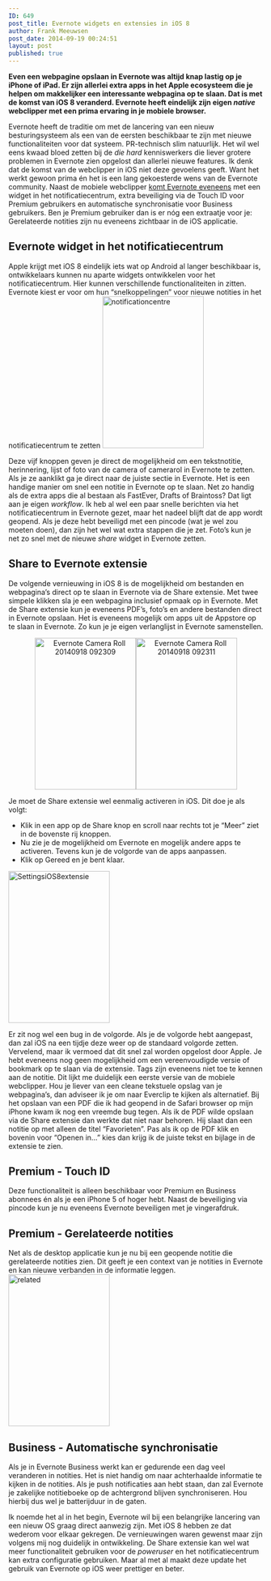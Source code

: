 ```yaml
---
ID: 649
post_title: Evernote widgets en extensies in iOS 8
author: Frank Meeuwsen
post_date: 2014-09-19 00:24:51
layout: post
published: true
---
```

<strong>Even een webpagine opslaan in Evernote was altijd knap lastig op je iPhone of iPad. Er zijn allerlei extra apps in het Apple ecosysteem die je helpen om makkelijker een interessante webpagina op te slaan. Dat is met de komst van iOS 8 veranderd. Evernote heeft eindelijk zijn eigen <em>native</em> webclipper met een prima ervaring in je mobiele browser.</strong>

<!--more-->

Evernote heeft de traditie om met de lancering van een nieuw besturingsysteem als een van de eersten beschikbaar te zijn met nieuwe functionaliteiten voor dat systeem. PR-technisch slim natuurlijk. Het wil wel eens kwaad bloed zetten bij de <em>die hard</em> kenniswerkers die liever grotere problemen in Evernote zien opgelost dan allerlei nieuwe features.
Ik denk dat de komst van de webclipper in iOS niet deze gevoelens geeft. Want het werkt gewoon prima én het is een lang gekoesterde wens van de Evernote community. Naast de mobiele webclipper <a href="http://blog.evernote.com/blog/2014/09/17/new-evernote-ios-8-web-clipping-quick-notes/">komt Evernote eveneens</a> met een widget in het notificatiecentrum, extra beveiliging via de Touch ID voor Premium gebruikers en automatische synchronisatie voor Business gebruikers. Ben je Premium gebruiker dan is er nóg een extraatje voor je: Gerelateerde notities zijn nu eveneens zichtbaar in de iOS applicatie.
<h2 id="evernotewidgetinhetnotificatiecentrum">Evernote widget in het notificatiecentrum</h2>
Apple krijgt met iOS 8 eindelijk iets wat op Android al langer beschikbaar is, ontwikkelaars kunnen nu aparte widgets ontwikkelen voor het notificatiecentrum. Hier kunnen verschillende functionaliteiten in zitten. Evernote kiest er voor om hun “snelkoppelingen” voor nieuwe notities in het notificatiecentrum te zetten

<img class="aligncenter size-medium wp-image-651" src="http://allesonthouden.nl/wp-content/uploads/2014/09/notificationcentre-200x300.png" alt="notificationcentre" width="200" height="300" />

Deze vijf knoppen geven je direct de mogelijkheid om een tekstnotitie, herinnering, lijst of foto van de camera of camerarol in Evernote te zetten. Als je ze aanklikt ga je direct naar de juiste sectie in Evernote. Het is een handige manier om snel een notitie in Evernote op te slaan. Net zo handig als de extra apps die al bestaan als FastEver, Drafts of Braintoss? Dat ligt aan je eigen <em>workflow</em>. Ik heb al wel een paar snelle berichten via het notificatiecentrum in Evernote gezet, maar het nadeel blijft dat de app wordt geopend. Als je deze hebt beveiligd met een pincode (wat je wel zou moeten doen), dan zijn het wel wat extra stappen die je zet. Foto’s kun je net zo snel met de nieuwe <em>share</em> widget in Evernote zetten.
<h2 id="sharetoevernoteextensie">Share to Evernote extensie</h2>
De volgende vernieuwing in iOS 8 is de mogelijkheid om bestanden en webpagina’s direct op te slaan in Evernote via de Share extensie. Met twee simpele klikken sla je een webpagina inclusief opmaak op in Evernote. Met de Share extensie kun je eveneens PDF’s, foto’s en andere bestanden direct in Evernote opslaan. Het is eveneens mogelijk om apps uit de Appstore op te slaan in Evernote. Zo kun je je eigen verlanglijst in Evernote samenstellen.
<p style="text-align: center;"><img class="alignnone wp-image-652 size-medium" src="http://allesonthouden.nl/wp-content/uploads/2014/09/Evernote-Camera-Roll-20140918-092309-200x300.png" alt="Evernote Camera Roll 20140918 092309" width="200" height="300" /><img class="alignnone wp-image-653 size-medium" src="http://allesonthouden.nl/wp-content/uploads/2014/09/Evernote-Camera-Roll-20140918-092311-200x300.png" alt="Evernote Camera Roll 20140918 092311" width="200" height="300" /></p>
Je moet de Share extensie wel eenmalig activeren in iOS. Dit doe je als volgt:
<ul>
	<li>Klik in een app op de Share knop en scroll naar rechts tot je “Meer” ziet in de bovenste rij knoppen.</li>
	<li>Nu zie je de mogelijkheid om Evernote en mogelijk andere apps te activeren. Tevens kun je de volgorde van de apps aanpassen.</li>
	<li>Klik op Gereed en je bent klaar.</li>
</ul>
<img class="aligncenter size-medium wp-image-656" src="http://allesonthouden.nl/wp-content/uploads/2014/09/SettingsiOS8extensie-200x300.png" alt="SettingsiOS8extensie" width="200" height="300" />

Er zit nog wel een bug in de volgorde. Als je de volgorde hebt aangepast, dan zal iOS na een tijdje deze weer op de standaard volgorde zetten. Vervelend, maar ik vermoed dat dit snel zal worden opgelost door Apple.
Je hebt eveneens nog geen mogelijkheid om een vereenvoudigde versie of bookmark op te slaan via de extensie. Tags zijn eveneens niet toe te kennen aan de notitie. Dit lijkt me duidelijk een eerste versie van de mobiele webclipper. Hou je liever van een cleane tekstuele opslag van je webpagina’s, dan adviseer ik je om naar Everclip te kijken als alternatief.
Bij het opslaan van een PDF die ik had geopend in de Safari browser op mijn iPhone kwam ik nog een vreemde bug tegen. Als ik de PDF wilde opslaan via de Share extensie dan werkte dat niet naar behoren. Hij slaat dan een notitie op met alleen de titel “Favorieten”. Pas als ik op de PDF klik en bovenin voor “Openen in…” kies dan krijg ik de juiste tekst en bijlage in de extensie te zien.
<h2 id="premium-touchid">Premium - Touch ID</h2>
Deze functionaliteit is alleen beschikbaar voor Premium en Business abonnees én als je een iPhone 5 of hoger hebt. Naast de beveiliging via pincode kun je nu eveneens Evernote beveiligen met je vingerafdruk.
<h2 id="premium-gerelateerdenotities">Premium - Gerelateerde notities</h2>
Net als de desktop applicatie kun je nu bij een geopende notitie die gerelateerde notities zien. Dit geeft je een context van je notities in Evernote en kan nieuwe verbanden in de informatie leggen.

<img class="aligncenter size-medium wp-image-650" src="http://allesonthouden.nl/wp-content/uploads/2014/09/related-200x300.jpg" alt="related" width="200" height="300" />
<h2 id="business-automatischesynchronisatie">Business - Automatische synchronisatie</h2>
Als je in Evernote Business werkt kan er gedurende een dag veel veranderen in notities. Het is niet handig om naar achterhaalde informatie te kijken in de notities. Als je push notificaties aan hebt staan, dan zal Evernote je zakelijke notitieboeke op de achtergrond blijven synchroniseren. Hou hierbij dus wel je batterijduur in de gaten.

Ik noemde het al in het begin, Evernote wil bij een belangrijke lancering van een nieuw OS graag direct aanwezig zijn. Met iOS 8 hebben ze dat wederom voor elkaar gekregen. De vernieuwingen waren gewenst maar zijn volgens mij nog duidelijk in ontwikkeling. De Share extensie kan wel wat meer functionaliteit gebruiken voor de <em>poweruser</em> en het notificatiecentrum kan extra configuratie gebruiken. Maar al met al maakt deze update het gebruik van Evernote op iOS weer prettiger en beter.
